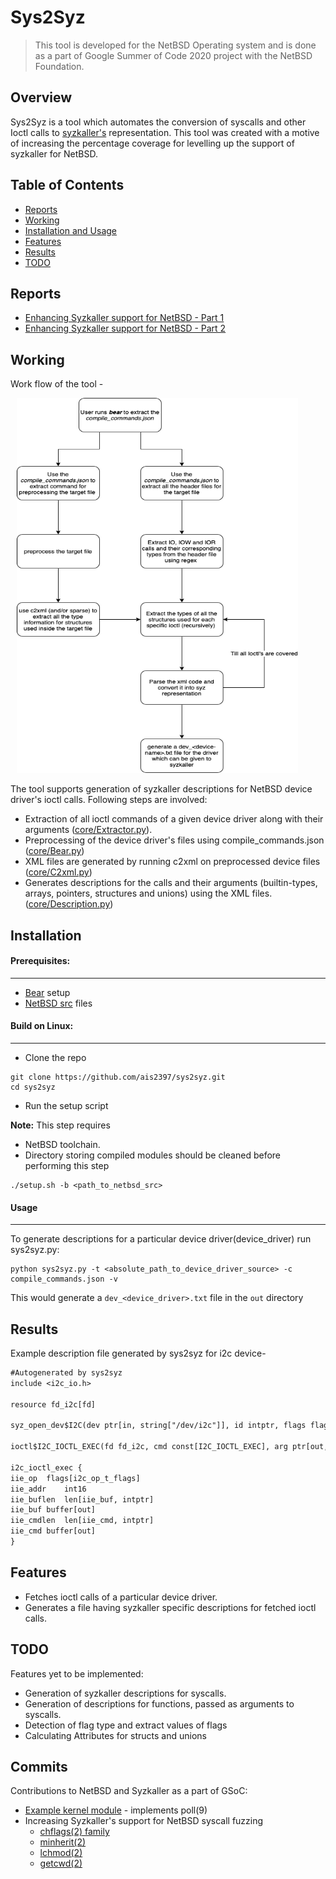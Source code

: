 # Sys2Syz
>  This tool is developed for the NetBSD Operating system and is done as a part of Google Summer of Code 2020 project with the NetBSD Foundation.

## Overview

Sys2Syz is a tool which automates the conversion of syscalls and other Ioctl calls to [syzkaller's](https://github.com/google/syzkaller) representation. This tool was created with a motive of increasing the percentage coverage for levelling up the support of syzkaller for NetBSD.

## Table of Contents 

- [Reports](#reports)
- [Working](#working)
- [Installation and Usage](#installation)
- [Features](#features)
- [Results](#results)
- [TODO](#todo)


## Reports

- [Enhancing Syzkaller support for NetBSD - Part 1](https://blog.netbsd.org/tnf/entry/gsoc_reports_enhancing_syzkaller_support)
- [Enhancing Syzkaller support for NetBSD - Part 2](https://blog.netbsd.org/tnf/entry/gsoc_reports_enhancing_syzkaller_support1)

## Working
Work flow of the tool -

<img src="sys2syz.png"
     alt="Sys2syz design"
     class="center"
     width="450" height="600"
     style="margin-left: 10px;
  margin-right: 10px;" />
     
The tool supports generation of syzkaller descriptions for NetBSD device driver's ioctl calls. Following steps are involved:

- Extraction of all ioctl commands of a given device driver along with their arguments ([core/Extractor.py](https://github.com/ais2397/sys2syz/blob/gsoc-2020/core/Extractor.py)).
- Preprocessing of the device driver's files using compile_commands.json ([core/Bear.py](https://github.com/ais2397/sys2syz/blob/gsoc-2020/core/Bear.py))
- XML files are generated by running c2xml on preprocessed device files ([core/C2xml.py](https://github.com/ais2397/sys2syz/blob/gsoc-2020/core/C2xml.py))
- Generates descriptions for the calls and their arguments (builtin-types, arrays, pointers, structures and unions) using the XML files. ([core/Description.py](https://github.com/ais2397/sys2syz/blob/gsoc-2020/core/Description.py))

## Installation
#### Prerequisites:
---
- [Bear](https://github.com/rizsotto/Bear) setup
- [NetBSD src](https://github.com/NetBSD/src) files

#### Build on Linux:
---
- Clone the repo
 ```shell
 git clone https://github.com/ais2397/sys2syz.git
 cd sys2syz
 ```
- Run the setup script

**Note:** This step requires
- NetBSD toolchain. 
- Directory storing compiled modules should be cleaned before performing this step
 ```shell
 ./setup.sh -b <path_to_netbsd_src>
 ```
 
 #### Usage
 ---
 To generate descriptions for a particular device driver(device_driver) run sys2syz.py:
```shell
python sys2syz.py -t <absolute_path_to_device_driver_source> -c compile_commands.json -v
```
This would generate a ```dev_<device_driver>.txt``` file in the ```out``` directory

## Results

Example description file generated by sys2syz for i2c device- 
```txt
#Autogenerated by sys2syz
include <i2c_io.h>

resource fd_i2c[fd]

syz_open_dev$I2C(dev ptr[in, string["/dev/i2c"]], id intptr, flags flags[open_flags]) fd_i2c

ioctl$I2C_IOCTL_EXEC(fd fd_i2c, cmd const[I2C_IOCTL_EXEC], arg ptr[out, i2c_ioctl_exec])

i2c_ioctl_exec {
iie_op	flags[i2c_op_t_flags]
iie_addr	int16
iie_buflen	len[iie_buf, intptr]
iie_buf	buffer[out]
iie_cmdlen	len[iie_cmd, intptr]
iie_cmd	buffer[out]
}
```

## Features

- Fetches ioctl calls of a particular device driver.
- Generates a file having syzkaller specific descriptions for fetched ioctl calls.

## TODO

Features yet to be implemented:
- Generation of syzkaller descriptions for syscalls.
- Generation of descriptions for functions, passed as arguments to syscalls.
- Detection of flag type and extract values of flags
- Calculating Attributes for structs and unions

## Commits
Contributions to NetBSD and Syzkaller as a part of GSoC:

- [Example kernel module](https://nxr.netbsd.org/xref/src/sys/modules/examples/pollpal/) - implements poll(9) 
- Increasing Syzkaller's support for NetBSD syscall fuzzing 
    - [chflags(2) family](https://github.com/google/syzkaller/pull/1661)
    - [minherit(2)](https://github.com/google/syzkaller/pull/1680)
    - [lchmod(2)](https://github.com/google/syzkaller/pull/1687)
    - [getcwd(2)](https://github.com/google/syzkaller/pull/1725)
   <!--- - [](https://github.com/google/syzkaller/pull/1727)
    - [](https://github.com/google/syzkaller/pull/1728)
    - [](https://github.com/google/syzkaller/pull/1805)
    - [](https://github.com/google/syzkaller/pull/1826)
    - [](https://github.com/google/syzkaller/pull/1850)
    - [](https://github.com/google/syzkaller/pull/1855)
    - [](https://github.com/google/syzkaller/pull/1972)
--->
This tool is developed by Ayushi Sharma
